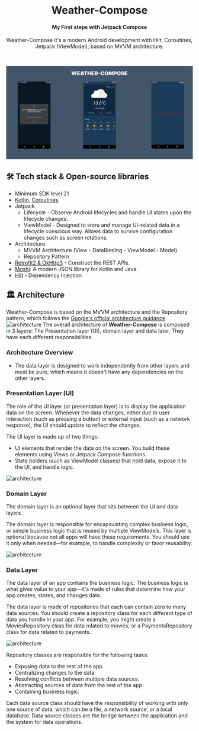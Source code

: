<h1 align="center" >
Weather-Compose
<h4 align="center" >My First steps with Jetpack Compose</h4>
</h1>

<p align="center">
Weather-Compose it's a modern Android development with Hilt, Coroutines, Jetpack (ViewModel), based on MVVM architecture.
</p>
</br>

<p align="center">
<img src="/previews/wheatercompose.png"/>
</p>

## 🛠 Tech stack & Open-source libraries
- Minimum SDK level 21
- [Kotlin](https://kotlinlang.org/), [Coroutines](https://github.com/Kotlin/kotlinx.coroutines)
- Jetpack
  - Lifecycle - Observe Android lifecycles and handle UI states upon the lifecycle changes.
  - ViewModel - Designed to store and manage UI-related data in a lifecycle conscious way. Allows data to survive configuration changes such as screen rotations.
- Architecture
  - MVVM Architecture (View - DataBinding - ViewModel - Model)
  - Repository Pattern
- [Retrofit2 & OkHttp3](https://github.com/square/retrofit) - Construct the REST APIs.
- [Moshi](https://github.com/square/moshi/): A modern JSON library for Kotlin and Java.
- [Hilt](https://github.com/googlecodelabs/android-hilt) - Dependency Injection

## 🏛️ Architecture
Weather-Compose is based on the MVVM architecture and the Repository pattern, which follows the [Google's official architecture guidance](https://developer.android.com/topic/architecture).
![architecture](https://developer.android.com/static/topic/libraries/architecture/images/mad-arch-overview.png)
The overall architecture of **Weather-Compose** is composed in 3 layers: The Presentation layer (UI), domain layer and data later. They have each different responsibilities.

### Architecture Overview

- The data layer is designed to work independently from other layers and must be pure, which means it doesn't have any dependencies on the other layers.

### Presentation Layer (UI)
The role of the UI layer (or presentation layer) is to display the application data on the screen. Whenever the data changes, either due to user interaction (such as pressing a button) or external input (such as a network response), the UI should update to reflect the changes.

The UI layer is made up of two things:
  - UI elements that render the data on the screen. You build these elements using Views or Jetpack Compose functions.
  - State holders (such as ViewModel classes) that hold data, expose it to the UI, and handle logic.

![architecture](https://developer.android.com/static/topic/libraries/architecture/images/mad-arch-overview-ui.png)


### Domain Layer
The domain layer is an optional layer that sits between the UI and data layers.

The domain layer is responsible for encapsulating complex business logic, or simple business logic that is reused by multiple ViewModels.
This layer is optional because not all apps will have these requirements. You should use it only when needed—for example, to handle complexity or favor reusability.

![architecture](https://developer.android.com/static/topic/libraries/architecture/images/mad-arch-overview-domain.png)

### Data Layer
The data layer of an app contains the business logic. The business logic is what gives value to your app—it's made of rules that determine how your app creates, stores, and changes data.

The data layer is made of repositories that each can contain zero to many data sources. You should create a repository class for each different type of data you handle in your app.
For example, you might create a MoviesRepository class for data related to movies, or a PaymentsRepository class for data related to payments.

![architecture](https://developer.android.com/static/topic/libraries/architecture/images/mad-arch-overview-data.png)

Repository classes are responsible for the following tasks:

  - Exposing data to the rest of the app.
  - Centralizing changes to the data.
  - Resolving conflicts between multiple data sources.
  - Abstracting sources of data from the rest of the app.
  - Containing business logic.

Each data source class should have the responsibility of working with only one source of data, which can be a file, a network source, or a local database.
Data source classes are the bridge between the application and the system for data operations.




